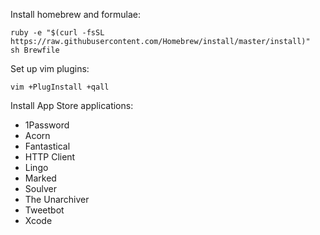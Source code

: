 Install homebrew and formulae:

    ruby -e "$(curl -fsSL https://raw.githubusercontent.com/Homebrew/install/master/install)"
    sh Brewfile

Set up vim plugins:

    vim +PlugInstall +qall

Install App Store applications:

* 1Password
* Acorn
* Fantastical
* HTTP Client
* Lingo
* Marked
* Soulver
* The Unarchiver
* Tweetbot
* Xcode
